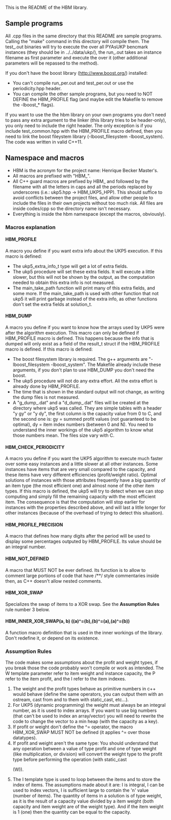 This is the README of the HBM library.

## Sample programs

All .cpp files in the same directory that this README are sample programs. Calling the "make" command in this directory will compile them. The test_<method>.out binaries will try to execute the <method> over all PYAsUKP bencmark instances (they should be in ../../data/ukp/), the run_<method>.out takes an instance filename as first parameter and execute the <method> over it (other additional parameters will be repassed to the method).

If you don't have the boost library (http://www.boost.org/) installed:
  * You can't compile run_per.out and test_per.out or use the periodicity.hpp header.
  * You can compile the other sample programs, but you need to NOT DEFINE the HBM_PROFILE flag (and maybe edit the Makefile to remove the -lboost_* flags).

If you want to use the the hbm library on your own programs you don't need to pass any extra argument to the linker (this library tries to be header-only), you only need to include the right header. The only exception is if you include test_common.hpp with the HBM_PROFILE macro defined, then you need to link the boost fileystem library (-lboost_filesystem -lboost_system). The code was written in valid C++11.

## Namespace and macros

  * HBM is the acronym for the project name: Henrique Becker Master's.
  * All macros are prefixed with "HBM_".
  * All C++ guard macros are prefixed by HBM_ and followed by the filename with all the letters in caps and all the periods replaced by underscores (i.e.: ukp5.hpp -> HBM_UKP5_HPP). This should suffice to avoid conflicts between the project files, and allow other people to include the files in their own projects without too much risk. All files are inside codes/cpp so the directory name isn't necessary.
  * Everything is inside the hbm namespace (except the macros, obviously).

### Macros explanation

#### HBM_PROFILE
A macro you define if you want extra info about the UKP5 execution.
If this macro is defined:
* The ukp5_extra_info_t type will get a lot of extra fields.
* The ukp5 procedure will set these extra fields. It will execute
  a little slower, but this will not be shown by the output, as the computation
  needed to obtain this extra info is not measured.
* The main_take_path function will print many of this extra fields, and some
  more. If the main_take_path is used with other function that not
  ukp5 it will print garbage instead of the extra info, as other functions
  don't set the extra fields at solution_t.

#### HBM_DUMP
A macro you define if you want to know how the arrays used by UKP5
were after the algorithm execution.
This macro can only be defined if HBM_PROFILE macro is defined. This
happens because the info that is dumped will only exist as a field
of the result_t struct if the HBM_PROFILE macro is defined.
If this macro is defined:
* The boost filesystem library is required. The g++ arguments are
  "-lboost_filesystem -lboost_system". The Makefile already include
  these arguments, if you don't plan to use HBM_DUMP you don't need
  the boost.
* The ukp5 procedure will not do any extra effort. All the extra effort
  is already done by HBM_PROFILE.
* The time that is shown in the standard output will not change, as
  writing the dump files is not measured.
* A "g_dump_<filename>.dat" and a "d_dump_<filename>.dat" files will be
  created at the directory where ukp5 was called. They are simple tables
  with a header "y gy" or "y dy", the first column is the capacity value
  from 0 to C, and the second one is: gy = summed profit values (not
  guaranteed to be optimal), dy = item index numbers (between 0 and N).
  You need to understand the inner workings of the ukp5 algorithm
  to know what those numbers mean. The files size vary with C.

#### HBM_CHECK_PERIODICITY
A macro you define if you want the UKP5 algorithm to execute much faster
over some easy instances and a little slower at all other instances. Some
instances have items that are very small compared to the capacity, and
these items have very different efficiencies (profit/weight ratio).
Optimal solutions of instances with those attributes frequently have a
big quantity of an item type (the most efficient one) and almost none
of the other item types. If this macro is defined, the ukp5 will try to
detect when we can stop computing and simply fill the remaining capacity
with the most efficient item. The consequence is that the computation will
stop earlier for instances with the properties described above, and will
last a litlle longer for other instances (because of the overhead of trying
to detect this situation).

#### HBM_PROFILE_PRECISION
A macro that defines how many digits after the period will be used to display
some percentages outputed by HBM_PROFILE. Its value should be an integral
number.

#### HBM_NOT_DEFINED
A macro that MUST NOT be ever defined. Its function is to allow to comment
large portions of code that have /**/ style commentaries inside then, as
C++ doesn't allow nested comments.

#### HBM_XOR_SWAP
Specializes the swap of items to a XOR swap. See the **Assumption Rules**
rule number 3 below.

#### HBM_INNER_XOR_SWAP(a, b) ((a)^=(b),(b)^=(a),(a)^=(b))
A function macro definition that is used in the inner workings
of the library. Don't redefine it, or depend on its existence.

### Assumption Rules
The code makes some assumptions about the profit and weight types,
if you break those the code probably won't compile or work as
intended. The W template parameter refer to item weight and instance
capacity, the P refer to the item profit, and the I refer to the
item indexes.
1. The weight and the profit types behave as primitive numbers in c++
   would behave (define the same operators, you can output them
   with an ostream, cast from and to them with static_cast, etc...).
2. For UKP5 (dynamic programming) the weight must always be an
   integral number, as it is used to index arrays. If you want to use 
   big numbers (that can't be used to index an array/vector) you will
   need to rewrite the code to change the vector to a min heap (with
   the capacity as a key).
3. If profit or weight don't define the ^= operator, the macro HBM_XOR_SWAP
   MUST NOT be defined (it applies ^= over those datatypes).
4. If profit and weight aren't the same type: You should understand that any
   operation between a value of type profit and one of type weight
   (like multiplication, or division) will convert the weight type
   to the profit type before performing the operation (with
   static_cast<P>(W)).
5. The I template type is used to loop between the items and to store the 
   index of items. The assumptions made about it are: I is integral, I can
   be used to index vectors, I is sufficient large to contain the 'n' value
   (number of items).
   The quantity of items in a solution is of type weight, as it is
   the result of a capacity value divided by a item weight (both capacity
   and item weight are of the weight type). And if the item weight is 1
   (one) then the quantity can be equal to the capacity.

